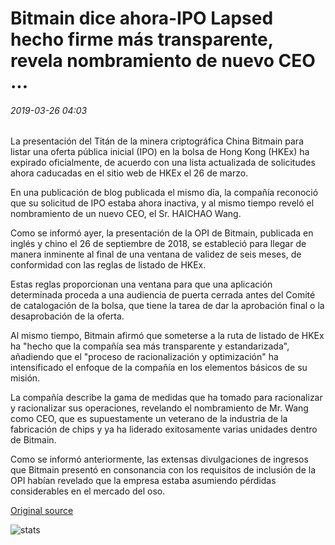 # Bitmain dice ahora-IPO Lapsed hecho firme más transparente, revela nombramiento de nuevo CEO ...

###### 2019-03-26 04:03

La presentación del Titán de la minera criptográfica China Bitmain para listar una oferta pública inicial (IPO) en la bolsa de Hong Kong (HKEx) ha expirado oficialmente, de acuerdo con una lista actualizada de solicitudes ahora caducadas en el sitio web de HKEx el 26 de marzo.

En una publicación de blog publicada el mismo día, la compañía reconoció que su solicitud de IPO estaba ahora inactiva, y al mismo tiempo reveló el nombramiento de un nuevo CEO, el Sr. HAICHAO Wang.

Como se informó ayer, la presentación de la OPI de Bitmain, publicada en inglés y chino el 26 de septiembre de 2018, se estableció para llegar de manera inminente al final de una ventana de validez de seis meses, de conformidad con las reglas de listado de HKEx.

Estas reglas proporcionan una ventana para que una aplicación determinada proceda a una audiencia de puerta cerrada antes del Comité de catalogación de la bolsa, que tiene la tarea de dar la aprobación final o la desaprobación de la oferta.

Al mismo tiempo, Bitmain afirmó que someterse a la ruta de listado de HKEx ha "hecho que la compañía sea más transparente y estandarizada", añadiendo que el "proceso de racionalización y optimización" ha intensificado el enfoque de la compañía en los elementos básicos de su misión.

La compañía describe la gama de medidas que ha tomado para racionalizar y racionalizar sus operaciones, revelando el nombramiento de Mr. Wang como CEO, que es supuestamente un veterano de la industria de la fabricación de chips y ya ha liderado exitosamente varias unidades dentro de Bitmain.

Como se informó anteriormente, las extensas divulgaciones de ingresos que Bitmain presentó en consonancia con los requisitos de inclusión de la OPI habían revelado que la empresa estaba asumiendo pérdidas considerables en el mercado del oso.

[Original source](https://cointelegraph.com/news/bitmain-says-now-lapsed-ipo-made-firm-more-transparent-reveals-appointment-of-new-ceo)

![stats](https://c.statcounter.com/11760860/0/a89fa40b/1/ "stats")